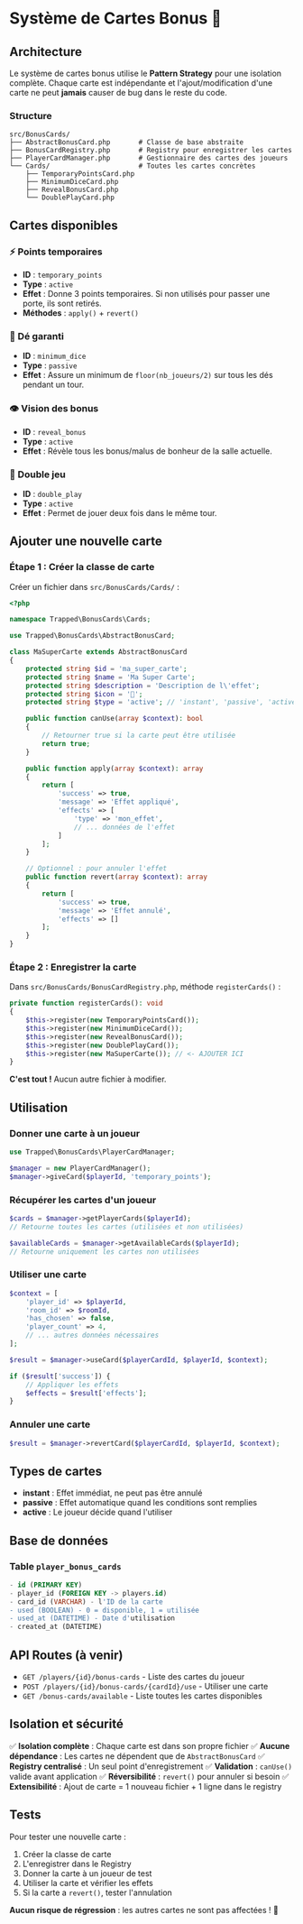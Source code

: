 # Système de Cartes Bonus 🎴

## Architecture

Le système de cartes bonus utilise le **Pattern Strategy** pour une isolation complète. Chaque carte est indépendante et l'ajout/modification d'une carte ne peut **jamais** causer de bug dans le reste du code.

### Structure

```
src/BonusCards/
├── AbstractBonusCard.php       # Classe de base abstraite
├── BonusCardRegistry.php       # Registry pour enregistrer les cartes
├── PlayerCardManager.php       # Gestionnaire des cartes des joueurs
└── Cards/                      # Toutes les cartes concrètes
    ├── TemporaryPointsCard.php
    ├── MinimumDiceCard.php
    ├── RevealBonusCard.php
    └── DoublePlayCard.php
```

## Cartes disponibles

### ⚡ Points temporaires
- **ID** : `temporary_points`
- **Type** : `active`
- **Effet** : Donne 3 points temporaires. Si non utilisés pour passer une porte, ils sont retirés.
- **Méthodes** : `apply()` + `revert()`

### 🎲 Dé garanti
- **ID** : `minimum_dice`
- **Type** : `passive`
- **Effet** : Assure un minimum de `floor(nb_joueurs/2)` sur tous les dés pendant un tour.

### 👁️ Vision des bonus
- **ID** : `reveal_bonus`
- **Type** : `active`
- **Effet** : Révèle tous les bonus/malus de bonheur de la salle actuelle.

### 🔄 Double jeu
- **ID** : `double_play`
- **Type** : `active`
- **Effet** : Permet de jouer deux fois dans le même tour.

## Ajouter une nouvelle carte

### Étape 1 : Créer la classe de carte

Créer un fichier dans `src/BonusCards/Cards/` :

```php
<?php

namespace Trapped\BonusCards\Cards;

use Trapped\BonusCards\AbstractBonusCard;

class MaSuperCarte extends AbstractBonusCard
{
    protected string $id = 'ma_super_carte';
    protected string $name = 'Ma Super Carte';
    protected string $description = 'Description de l\'effet';
    protected string $icon = '🌟';
    protected string $type = 'active'; // 'instant', 'passive', 'active'

    public function canUse(array $context): bool
    {
        // Retourner true si la carte peut être utilisée
        return true;
    }

    public function apply(array $context): array
    {
        return [
            'success' => true,
            'message' => 'Effet appliqué',
            'effects' => [
                'type' => 'mon_effet',
                // ... données de l'effet
            ]
        ];
    }

    // Optionnel : pour annuler l'effet
    public function revert(array $context): array
    {
        return [
            'success' => true,
            'message' => 'Effet annulé',
            'effects' => []
        ];
    }
}
```

### Étape 2 : Enregistrer la carte

Dans `src/BonusCards/BonusCardRegistry.php`, méthode `registerCards()` :

```php
private function registerCards(): void
{
    $this->register(new TemporaryPointsCard());
    $this->register(new MinimumDiceCard());
    $this->register(new RevealBonusCard());
    $this->register(new DoublePlayCard());
    $this->register(new MaSuperCarte()); // <- AJOUTER ICI
}
```

**C'est tout !** Aucun autre fichier à modifier.

## Utilisation

### Donner une carte à un joueur

```php
use Trapped\BonusCards\PlayerCardManager;

$manager = new PlayerCardManager();
$manager->giveCard($playerId, 'temporary_points');
```

### Récupérer les cartes d'un joueur

```php
$cards = $manager->getPlayerCards($playerId);
// Retourne toutes les cartes (utilisées et non utilisées)

$availableCards = $manager->getAvailableCards($playerId);
// Retourne uniquement les cartes non utilisées
```

### Utiliser une carte

```php
$context = [
    'player_id' => $playerId,
    'room_id' => $roomId,
    'has_chosen' => false,
    'player_count' => 4,
    // ... autres données nécessaires
];

$result = $manager->useCard($playerCardId, $playerId, $context);

if ($result['success']) {
    // Appliquer les effets
    $effects = $result['effects'];
}
```

### Annuler une carte

```php
$result = $manager->revertCard($playerCardId, $playerId, $context);
```

## Types de cartes

- **instant** : Effet immédiat, ne peut pas être annulé
- **passive** : Effet automatique quand les conditions sont remplies
- **active** : Le joueur décide quand l'utiliser

## Base de données

### Table `player_bonus_cards`

```sql
- id (PRIMARY KEY)
- player_id (FOREIGN KEY -> players.id)
- card_id (VARCHAR) - l'ID de la carte
- used (BOOLEAN) - 0 = disponible, 1 = utilisée
- used_at (DATETIME) - Date d'utilisation
- created_at (DATETIME)
```

## API Routes (à venir)

- `GET /players/{id}/bonus-cards` - Liste des cartes du joueur
- `POST /players/{id}/bonus-cards/{cardId}/use` - Utiliser une carte
- `GET /bonus-cards/available` - Liste toutes les cartes disponibles

## Isolation et sécurité

✅ **Isolation complète** : Chaque carte est dans son propre fichier
✅ **Aucune dépendance** : Les cartes ne dépendent que de `AbstractBonusCard`
✅ **Registry centralisé** : Un seul point d'enregistrement
✅ **Validation** : `canUse()` valide avant application
✅ **Réversibilité** : `revert()` pour annuler si besoin
✅ **Extensibilité** : Ajout de carte = 1 nouveau fichier + 1 ligne dans le registry

## Tests

Pour tester une nouvelle carte :

1. Créer la classe de carte
2. L'enregistrer dans le Registry
3. Donner la carte à un joueur de test
4. Utiliser la carte et vérifier les effets
5. Si la carte a `revert()`, tester l'annulation

**Aucun risque de régression** : les autres cartes ne sont pas affectées ! 🎉
